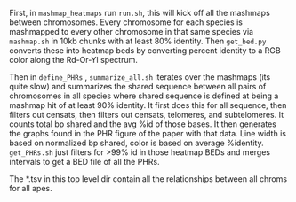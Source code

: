 First, in `mashmap_heatmaps` run `run.sh`, this will kick off all the mashmaps between chromosomes. Every chromosome for each species is mashmapped to every other chromosome in that same species via `mashmap.sh` in 10kb chunks with at least 80% identity. Then `get_bed.py` converts these into heatmap beds by converting percent identity to a RGB color along the Rd-Or-Yl spectrum.

Then in `define_PHRs` , `summarize_all.sh` iterates over the mashmaps (its quite slow) and summarizes the shared sequence between all pairs of chromosomes in all species where shared sequence is defined at being a mashmap hit of at least 90% identity. It first does this for all sequence, then filters out censats, then filters out censats, telomeres, and subtelomeres. It counts total bp shared and the avg %id of those bases. It then generates the graphs found in the PHR figure of the paper with that data. Line width is based on normalized bp shared, color is based on average %identity. `get_PHRs.sh` just filters for >99% id  in those heatmap BEDs and merges intervals to get a BED file of all the PHRs.

The *.tsv in this top level dir contain all the relationships between all chroms for all apes.
